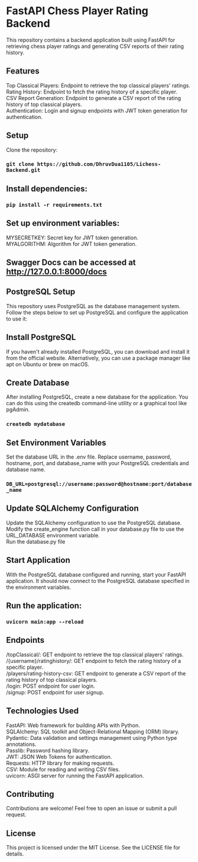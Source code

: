 # FastAPI Chess Player Rating Backend

This repository contains a backend application built using FastAPI for retrieving chess player ratings and generating CSV reports of their rating history.

## Features
Top Classical Players: Endpoint to retrieve the top classical players' ratings.\
Rating History: Endpoint to fetch the rating history of a specific player.\
CSV Report Generation: Endpoint to generate a CSV report of the rating history of top classical players.\
Authentication: Login and signup endpoints with JWT token generation for authentication.

## Setup
Clone the repository:

### `git clone https://github.com/DhruvDua1105/Lichess-Backend.git`

## Install dependencies:

### `pip install -r requirements.txt`

## Set up environment variables:

MYSECRETKEY: Secret key for JWT token generation.\
MYALGORITHM: Algorithm for JWT token generation.

## Swagger Docs can be accessed at http://127.0.0.1:8000/docs

## PostgreSQL Setup
This repository uses PostgreSQL as the database management system. Follow the steps below to set up PostgreSQL and configure the application to use it:

## Install PostgreSQL
If you haven't already installed PostgreSQL, you can download and install it from the official website. Alternatively, you can use a package manager like apt on Ubuntu or brew on macOS.

## Create Database
After installing PostgreSQL, create a new database for the application. You can do this using the createdb command-line utility or a graphical tool like pgAdmin.

### `createdb mydatabase`

## Set Environment Variables
Set the database URL in the .env file. Replace username, password, hostname, port, and database_name with your PostgreSQL credentials and database name.

### `DB_URL=postgresql://username:password@hostname:port/database_name`

## Update SQLAlchemy Configuration 
Update the SQLAlchemy configuration to use the PostgreSQL database. Modify the create_engine function call in your database.py file to use the URL_DATABASE environment variable.\
Run the database.py file

## Start Application
With the PostgreSQL database configured and running, start your FastAPI application. It should now connect to the PostgreSQL database specified in the environment variables.


## Run the application:

### `uvicorn main:app --reload`

## Endpoints
/topClassical/: GET endpoint to retrieve the top classical players' ratings.\
/{username}/ratinghistory/: GET endpoint to fetch the rating history of a specific player.\
/players/rating-history-csv: GET endpoint to generate a CSV report of the rating history of top classical players.\
/login: POST endpoint for user login.\
/signup: POST endpoint for user signup.

## Technologies Used
FastAPI: Web framework for building APIs with Python.\
SQLAlchemy: SQL toolkit and Object-Relational Mapping (ORM) library.\
Pydantic: Data validation and settings management using Python type annotations.\
Passlib: Password hashing library.\
JWT: JSON Web Tokens for authentication.\
Requests: HTTP library for making requests.\
CSV: Module for reading and writing CSV files.\
uvicorn: ASGI server for running the FastAPI application.

## Contributing
Contributions are welcome! Feel free to open an issue or submit a pull request.

## License
This project is licensed under the MIT License. See the LICENSE file for details.

